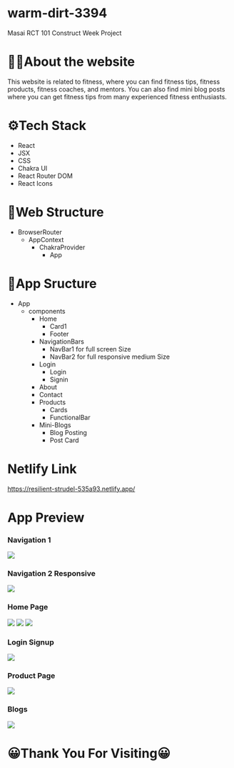 # warm-dirt-3394
Masai RCT 101 Construct Week Project 

# 🎈🎉About the website 
This website is related to fitness, where you can find fitness tips, fitness products, fitness coaches, and mentors. You can also find mini blog posts where you can get fitness tips from many experienced fitness enthusiasts. 

# ⚙️Tech Stack

<ul>
<li>React</li>
<li>JSX</li>
<li>CSS</li>
<li>Chakra UI</li>
<li>React Router DOM</li>
<li>React Icons</li>
</ul>

# 🚧Web Structure

<ul>
<li>BrowserRouter 
<ul>
<li>AppContext
<ul>
<li>ChakraProvider
<ul>
<li>App</li>
</ul>
</li>
</ul>
</li>
</ul>
</li>
</ul>

# 🚧App Sructure

<ul>
<li>App
<ul>
<li>
components

<ul>
<li>
Home
<ul>
<li>Card1</li>
<li>Footer</li>
</ul>
</li>
</ul>

<ul>
<li>NavigationBars
<ul>
<li>NavBar1 for full screen Size</li>
<li>NavBar2 for full responsive medium Size</li>
</ul>
</li>
</ul>

<ul>
<li>Login
<ul>
<li>Login</li>
<li>Signin</li>
</ul>
</li>
</ul>

<ul>
<li>About</li>
</ul>

<ul>
<li>Contact</li>
</ul>

<ul>
<li>Products
<ul>
<li>Cards</li>
<li>FunctionalBar</li>
</ul>
</li>
</ul>

<ul>
<li>Mini-Blogs
<ul>
<li>Blog Posting</li>
<li>Post Card</li>
</ul>
</li>
</ul>

</li>
</ul>
</li>
</ul>

# Netlify Link
https://resilient-strudel-535a93.netlify.app/

# App Preview

<h3>Navigation 1</h3>
<a href='https://www.linkpicture.com/view.php?img=LPic645f6456c1e1d1101600183'><img src='https://www.linkpicture.com/q/Nav1.png' type='image'></a>

<h3>Navigation 2 Responsive</h3>
<a href='https://www.linkpicture.com/view.php?img=LPic645f64ec8dd9c1387083574'><img src='https://www.linkpicture.com/q/Nav2.png' type='image'></a>

<h3>Home Page</h3>
<a href='https://www.linkpicture.com/view.php?img=LPic645f66af35b761300522665'><img src='https://www.linkpicture.com/q/Landing1.png' type='image'></a>
<a href='https://www.linkpicture.com/view.php?img=LPic645f66af35b761300522665'><img src='https://www.linkpicture.com/q/landing2.png' type='image'></a>
<a href='https://www.linkpicture.com/view.php?img=LPic645f6707c313a1039582667'><img src='https://www.linkpicture.com/q/footer_7.png' type='image'></a>

<h3>Login Signup</h3>
<a href='https://www.linkpicture.com/view.php?img=LPic645f67b3ad9971032561987'><img src='https://www.linkpicture.com/q/Login_7.png' type='image'></a>

<h3>Product Page</h3>
<a href='https://www.linkpicture.com/view.php?img=LPic645f682d73871243842546'><img src='https://www.linkpicture.com/q/ProductPage.png' type='image'></a>

<h3>Blogs</h3>
<a href='https://www.linkpicture.com/view.php?img=LPic645f687946ce11266851814'><img src='https://www.linkpicture.com/q/Blogs-Post.png' type='image'></a>

# 😀Thank You For Visiting😀
